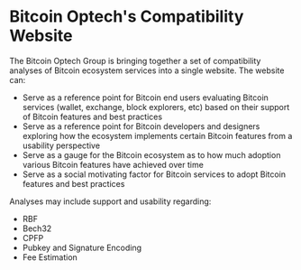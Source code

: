 # Bitcoin Optech's Compatibility Website

The Bitcoin Optech Group is bringing together a set of compatibility analyses of Bitcoin ecosystem services into a single website. The website can:

- Serve as a reference point for Bitcoin end users evaluating Bitcoin services (wallet, exchange, block explorers, etc) based on their support of Bitcoin features and best practices
- Serve as a reference point for Bitcoin developers and designers exploring how the ecosystem implements certain Bitcoin features from a usability perspective
- Serve as a gauge for the Bitcoin ecosystem as to how much adoption various Bitcoin features have achieved over time
- Serve as a social motivating factor for Bitcoin services to adopt Bitcoin features and best practices

Analyses may include support and usability regarding:

- RBF 
- Bech32
- CPFP
- Pubkey and Signature Encoding
- Fee Estimation